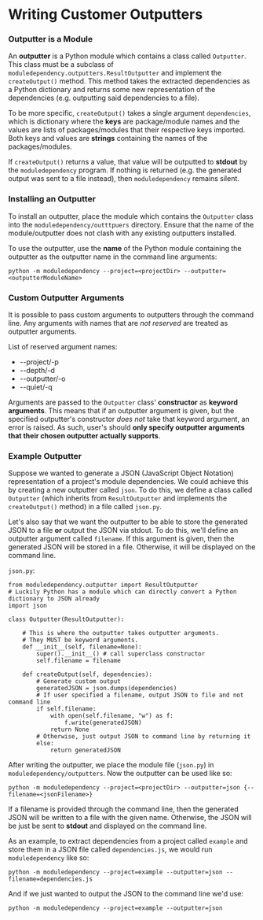 # Writing Customer Outputters #

### Outputter is a Module ###

An **outputter** is a Python module which contains a class called `Outputter`. This class must be a subclass of `moduledependency.outputters.ResultOutputter` and implement the `createOutput()` method. This method takes the extracted dependencies as a Python dictionary and returns some new representation of the dependencies (e.g. outputting said dependencies to a file).

To be more specific, `createOutput()` takes a single argument `dependencies`, which is dictionary where the **keys** are package/module names and the values are lists of packages/modules that their respective keys imported. Both keys and values are **strings** containing the names of the packages/modules.

If `createOutput()` returns a value, that value will be outputted to **stdout** by the `moduledependency` program. If nothing is returned (e.g. the generated output was sent to a file instead), then `moduledependency` remains silent.

### Installing an Outputter ###

To install an outputter, place the module which contains the `Outputter` class into the `moduledependency/outttpuers` directory. Ensure that the name of the module/outputter does not clash with any existing outputters installed.

To use the outputter, use the **name** of the Python module containing the outputter as the outputter name in the command line arguments:

```
python -m moduledependency --project=<projectDir> --outputter=<outputterModuleName>
```

### Custom Outputter Arguments ###

It is possible to pass custom arguments to outputters through the command line. Any arguments with names that are _not reserved_ are treated as outputter arguments.

List of reserved argument names:
  * --project/-p
  * --depth/-d
  * --outputter/-o
  * --quiet/-q

Arguments are passed to the `Outputter` class' **constructor** as **keyword arguments**. This means that if an outputter argument is given, but the specified outputter's constructor _does not_ take that keyword argument, an error is raised. As such, user's should **only specify outputter arguments that their chosen outputter actually supports**.

### Example Outputter ###

Suppose we wanted to generate a JSON (JavaScript Object Notation) representation of a project's module dependencies. We could achieve this by creating a new outputter called `json`. To do this, we define a class called `Outputter` (which inherits from `ResultOutputter` and implements the `createOutput()` method) in a file called `json.py`.

Let's also say that we want the outputter to be able to store the generated JSON to a file **or** output the JSON via stdout. To do this, we'll define an outputter argument called `filename`. If this argument is given, then the generated JSON will be stored in a file. Otherwise, it will be displayed on the command line.

`json.py`:
```
from moduledependency.outputter import ResultOutputter
# Luckily Python has a module which can directly convert a Python dictionary to JSON already
import json

class Outputter(ResultOutputter):

    # This is where the outputter takes outputter arguments.
    # They MUST be keyword arguments.
    def __init__(self, filename=None):
        super().__init__() # call superclass constructor
        self.filename = filename

    def createOutput(self, dependencies):
        # Generate custom output
        generatedJSON = json.dumps(dependencies)
        # If user specified a filename, output JSON to file and not command line
        if self.filename:
            with open(self.filename, "w") as f:
                f.write(generatedJSON)
            return None
        # Otherwise, just output JSON to command line by returning it
        else:
            return generatedJSON

```

After writing the outputter, we place the module file (`json.py`) in `moduledependency/outputters`. Now the outputter can be used like so:

```
python -m moduledependency --project=<projectDir> --outputter=json {--filename=<jsonFilename>}
```

If a filename is provided through the command line, then the generated JSON will be written to a file with the given name. Otherwise, the JSON will be just be sent to **stdout** and displayed on the command line.

As an example, to extract dependencies from a project called `example`  and store them in a JSON file called `dependencies.js`, we would run `moduledependency` like so:

```
python -m moduledependency --project=example --outputter=json --filename=dependencies.js
```

And if we just wanted to output the JSON to the command line we'd use:

```
python -m moduledependency --project=example --outputter=json 
```